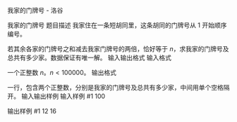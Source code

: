 



我家的门牌号 - 洛谷














我家的门牌号
题目描述
我家住在一条短胡同里，这条胡同的门牌号从 $1$ 开始顺序编号。

若其余各家的门牌号之和减去我家门牌号的两倍，恰好等于 $n$，求我家的门牌号及总共有多少家。数据保证有唯一解。
输入输出格式
输入格式

一个正整数 $n$。$n<100000$。
输出格式

一行，包含两个正整数，分别是我家的门牌号及总共有多少家，中间用单个空格隔开。
输入输出样例
输入样例 #1
100

输出样例 #1
12 16







